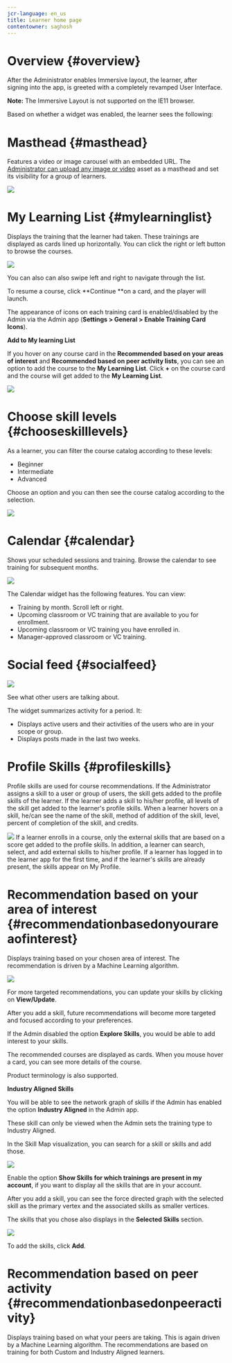 ```yaml
---
jcr-language: en_us
title: Learner home page
contentowner: saghosh
---
```



# Overview {#overview}

After the Administrator enables Immersive layout, the learner, after signing&nbsp;into&nbsp;the app,&nbsp;is greeted with a completely revamped User Interface.&nbsp;

**Note:** The Immersive Layout is not supported on the IE11 browser.

Based on whether a widget was enabled, the learner sees the following:&nbsp;

# Masthead {#masthead}

Features a video or image carousel with an embedded&nbsp;URL. The [Administrator can upload any image or video](../../administrators/feature-summary/announcements.md#masthead) asset as a masthead and set its visibility for a group of learners.

![](assets/learner-masthead.png) 

# My Learning List {#mylearninglist}

Displays the training that&nbsp;the learner had&nbsp;taken. These trainings are displayed as cards lined up&nbsp;horizontally. You can click the right or left button to browse the courses.&nbsp;

![](assets/learner-my-learning-list.png)

You can also&nbsp;can also swipe left and right to navigate through the list.

To resume a course, click&nbsp;**Continue&nbsp;**on a card, and the player will launch.&nbsp;

The appearance of icons on each training card is enabled/disabled by the Admin via the Admin app (**Settings > General > Enable Training Card Icons**).

**Add to My learning List**

If you hover on any course card in the **Recommended based on your areas of interest** and **Recommended based on peer activity lists**, you can see an option to add the course to the **My Learning List**. Click **+** on the course card and the course will get added to&nbsp;the **My Learning List**.

![](assets/add-my-learning.png) 

# Choose skill levels {#chooseskilllevels}

As a learner, you can filter the course catalog according to these levels:

* Beginner
* Intermediate
* Advanced

Choose an option and you can then see the course catalog according to the selection.

![](assets/skill-levels.png) 

# Calendar {#calendar}

Shows your scheduled sessions and training. Browse the calendar to see training for&nbsp;subsequent months.&nbsp;

![](assets/learner-calendar.png)

The Calendar widget has the following features. You can view:

* Training by month. Scroll left or right.
* Upcoming classroom or VC training that are available to you for enrollment.
* Upcoming classroom or VC training you have enrolled in.
* Manager-approved classroom or VC training.

# Social feed {#socialfeed}

![](assets/social-feed.png)

See what other users are talking about.

The widget summarizes activity for a period. It:

* Displays active users and their activities of the users who are in your scope or group.
* Displays posts made in the last two weeks.

# Profile Skills {#profileskills}

Profile skills are used for course recommendations. If the Administrator assigns a skill to a user or group of users, the skill gets added to the profile skills of the learner. If the learner adds a skill to his/her profile, all levels of the skill get added to the learner's profile skills. When a learner hovers on a skill, he/can see the name of the skill, method of addition of the skill, level, percent of completion of the skill, and credits.

![](assets/profile-skills.png) If a learner enrolls in a course, only the external skills that are based on a score get added to the profile skills. In addition, a learner can&nbsp;search, select, and add external skills to his/her profile. If a learner has logged in to the learner app for the first time, and if the learner's skills are already present, the skills appear on My Profile. 

# Recommendation based on your area of interest {#recommendationbasedonyourareaofinterest}

Displays training based on your chosen area of interest. The recommendation is driven by a Machine Learning algorithm.&nbsp;

![](assets/learner-recommendation.png)

For more targeted recommendations, you can update your skills by clicking on&nbsp;**View/Update**.&nbsp;

After you add a skill, future recommendations will become more targeted and focused according to your preferences.

If the Admin disabled the option **Explore Skills**, you would be able to add interest to your skills.

The recommended courses are displayed as cards. When you&nbsp;mouse&nbsp;hover a card,&nbsp;you can see more details of the course.

Product terminology is also supported.

**Industry Aligned Skills**

You will be able to see the network graph of skills if the Admin has enabled the option **Industry Aligned** in the Admin app.

These skill can only be viewed when the Admin sets the training type to Industry Aligned.

In the Skill Map visualization, you can search for a skill or skills and add those.

![](assets/learner-add-industry-skills.png)

Enable the option **Show Skills for which trainings are present in my account**,&nbsp;if you want to display all the skills that are in your account.

After you add a skill, you can see the force directed graph with the selected skill as the primary vertex and the associated skills as smaller vertices.

The skills that you chose also displays in the **Selected Skills** section.

![](assets/learner-add-industry-skills-1.png)

To add the skills, click **Add**.

# Recommendation based on peer activity {#recommendationbasedonpeeractivity}

Displays training based on what&nbsp;your&nbsp;peers are taking. This is again driven by a Machine Learning algorithm. The recommendations are based on training for both&nbsp;Custom and Industry Aligned&nbsp;learners.&nbsp;  

